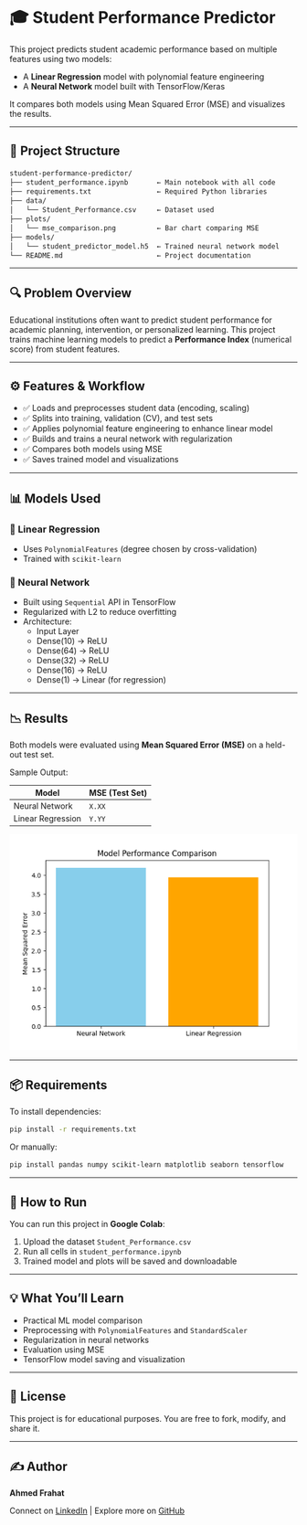 
# 🎓 Student Performance Predictor

This project predicts student academic performance based on multiple features using two models:
- A **Linear Regression** model with polynomial feature engineering
- A **Neural Network** model built with TensorFlow/Keras

It compares both models using Mean Squared Error (MSE) and visualizes the results.

---

## 📁 Project Structure

```
student-performance-predictor/
├── student_performance.ipynb       ← Main notebook with all code
├── requirements.txt                ← Required Python libraries
├── data/
│   └── Student_Performance.csv     ← Dataset used
├── plots/
│   └── mse_comparison.png          ← Bar chart comparing MSE
├── models/
│   └── student_predictor_model.h5  ← Trained neural network model
└── README.md                       ← Project documentation
```

---

## 🔍 Problem Overview

Educational institutions often want to predict student performance for academic planning, intervention, or personalized learning. This project trains machine learning models to predict a **Performance Index** (numerical score) from student features.

---

## ⚙️ Features & Workflow

- ✅ Loads and preprocesses student data (encoding, scaling)
- ✅ Splits into training, validation (CV), and test sets
- ✅ Applies polynomial feature engineering to enhance linear model
- ✅ Builds and trains a neural network with regularization
- ✅ Compares both models using MSE
- ✅ Saves trained model and visualizations

---

## 📊 Models Used

### 🔹 Linear Regression
- Uses `PolynomialFeatures` (degree chosen by cross-validation)
- Trained with `scikit-learn`

### 🔹 Neural Network
- Built using `Sequential` API in TensorFlow
- Regularized with L2 to reduce overfitting
- Architecture:
  - Input Layer
  - Dense(10) → ReLU
  - Dense(64) → ReLU
  - Dense(32) → ReLU
  - Dense(16) → ReLU
  - Dense(1)  → Linear (for regression)

---

## 📉 Results

Both models were evaluated using **Mean Squared Error (MSE)** on a held-out test set.

Sample Output:

| Model             | MSE (Test Set) |
|------------------|----------------|
| Neural Network    | `X.XX`         |
| Linear Regression | `Y.YY`         |

![MSE Comparison](mse_comparison.png)

---

## 📦 Requirements

To install dependencies:

```bash
pip install -r requirements.txt
```

Or manually:

```bash
pip install pandas numpy scikit-learn matplotlib seaborn tensorflow
```

---

## 🚀 How to Run

You can run this project in **Google Colab**:

1. Upload the dataset `Student_Performance.csv`
2. Run all cells in `student_performance.ipynb`
3. Trained model and plots will be saved and downloadable

---

## 💡 What You’ll Learn

- Practical ML model comparison
- Preprocessing with `PolynomialFeatures` and `StandardScaler`
- Regularization in neural networks
- Evaluation using MSE
- TensorFlow model saving and visualization

---

## 📁 License

This project is for educational purposes. You are free to fork, modify, and share it.

---

## ✍️ Author

**Ahmed Frahat**

Connect on [LinkedIn](www.linkedin.com/in/ahmed-farahat-104077286) | Explore more on [GitHub]([https://github.com](https://github.com/ahmedfarahat990))
